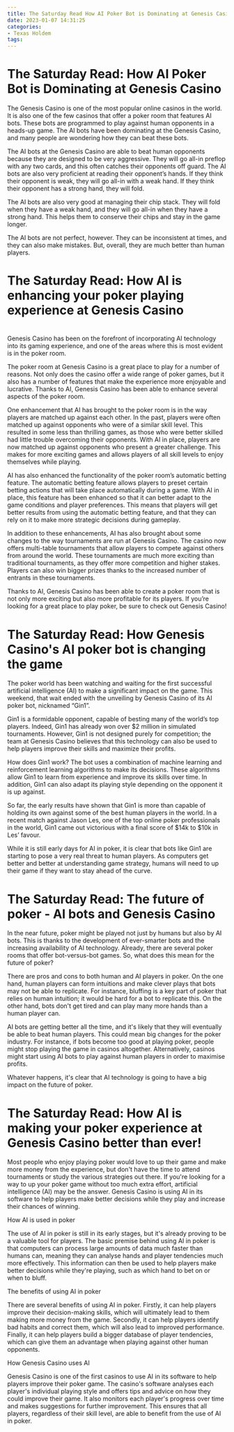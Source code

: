 ```yaml
---
title: The Saturday Read How AI Poker Bot is Dominating at Genesis Casino
date: 2023-01-07 14:31:25
categories:
- Texas Holdem
tags:
---
```



#  The Saturday Read: How AI Poker Bot is Dominating at Genesis Casino

The Genesis Casino is one of the most popular online casinos in the world. It is also one of the few casinos that offer a poker room that features AI bots. These bots are programmed to play against human opponents in a heads-up game. The AI bots have been dominating at the Genesis Casino, and many people are wondering how they can beat these bots.

The AI bots at the Genesis Casino are able to beat human opponents because they are designed to be very aggressive. They will go all-in preflop with any two cards, and this often catches their opponents off guard. The AI bots are also very proficient at reading their opponent’s hands. If they think their opponent is weak, they will go all-in with a weak hand. If they think their opponent has a strong hand, they will fold.

The AI bots are also very good at managing their chip stack. They will fold when they have a weak hand, and they will go all-in when they have a strong hand. This helps them to conserve their chips and stay in the game longer.

The AI bots are not perfect, however. They can be inconsistent at times, and they can also make mistakes. But, overall, they are much better than human players.

#  The Saturday Read: How AI is enhancing your poker playing experience at Genesis Casino

#

Genesis Casino has been on the forefront of incorporating AI technology into its gaming experience, and one of the areas where this is most evident is in the poker room.

The poker room at Genesis Casino is a great place to play for a number of reasons. Not only does the casino offer a wide range of poker games, but it also has a number of features that make the experience more enjoyable and lucrative. Thanks to AI, Genesis Casino has been able to enhance several aspects of the poker room.

One enhancement that AI has brought to the poker room is in the way players are matched up against each other. In the past, players were often matched up against opponents who were of a similar skill level. This resulted in some less than thrilling games, as those who were better skilled had little trouble overcoming their opponents. With AI in place, players are now matched up against opponents who present a greater challenge. This makes for more exciting games and allows players of all skill levels to enjoy themselves while playing.

AI has also enhanced the functionality of the poker room’s automatic betting feature. The automatic betting feature allows players to preset certain betting actions that will take place automatically during a game. With AI in place, this feature has been enhanced so that it can better adapt to the game conditions and player preferences. This means that players will get better results from using the automatic betting feature, and that they can rely on it to make more strategic decisions during gameplay.

In addition to these enhancements, AI has also brought about some changes to the way tournaments are run at Genesis Casino. The casino now offers multi-table tournaments that allow players to compete against others from around the world. These tournaments are much more exciting than traditional tournaments, as they offer more competition and higher stakes. Players can also win bigger prizes thanks to the increased number of entrants in these tournaments.

Thanks to AI, Genesis Casino has been able to create a poker room that is not only more exciting but also more profitable for its players. If you’re looking for a great place to play poker, be sure to check out Genesis Casino!

#  The Saturday Read: How Genesis Casino's AI poker bot is changing the game

The poker world has been watching and waiting for the first successful artificial intelligence (AI) to make a significant impact on the game. This weekend, that wait ended with the unveiling by Genesis Casino of its AI poker bot, nicknamed “Gin1”.

Gin1 is a formidable opponent, capable of besting many of the world’s top players. Indeed, Gin1 has already won over $2 million in simulated tournaments. However, Gin1 is not designed purely for competition; the team at Genesis Casino believes that this technology can also be used to help players improve their skills and maximize their profits.

How does Gin1 work? The bot uses a combination of machine learning and reinforcement learning algorithms to make its decisions. These algorithms allow Gin1 to learn from experience and improve its skills over time. In addition, Gin1 can also adapt its playing style depending on the opponent it is up against.

So far, the early results have shown that Gin1 is more than capable of holding its own against some of the best human players in the world. In a recent match against Jason Les, one of the top online poker professionals in the world, Gin1 came out victorious with a final score of $14k to $10k in Les’ favour.

While it is still early days for AI in poker, it is clear that bots like Gin1 are starting to pose a very real threat to human players. As computers get better and better at understanding game strategy, humans will need to up their game if they want to stay ahead of the curve.

#  The Saturday Read: The future of poker - AI bots and Genesis Casino

In the near future, poker might be played not just by humans but also by AI bots. This is thanks to the development of ever-smarter bots and the increasing availability of AI technology. Already, there are several poker rooms that offer bot-versus-bot games. So, what does this mean for the future of poker?

There are pros and cons to both human and AI players in poker. On the one hand, human players can form intuitions and make clever plays that bots may not be able to replicate. For instance, bluffing is a key part of poker that relies on human intuition; it would be hard for a bot to replicate this. On the other hand, bots don't get tired and can play many more hands than a human player can.

AI bots are getting better all the time, and it's likely that they will eventually be able to beat human players. This could mean big changes for the poker industry. For instance, if bots become too good at playing poker, people might stop playing the game in casinos altogether. Alternatively, casinos might start using AI bots to play against human players in order to maximise profits.

Whatever happens, it's clear that AI technology is going to have a big impact on the future of poker.

#  The Saturday Read: How AI is making your poker experience at Genesis Casino better than ever!

Most people who enjoy playing poker would love to up their game and make more money from the experience, but don't have the time to attend tournaments or study the various strategies out there. If you're looking for a way to up your poker game without too much extra effort, artificial intelligence (AI) may be the answer. Genesis Casino is using AI in its software to help players make better decisions while they play and increase their chances of winning.

How AI is used in poker

The use of AI in poker is still in its early stages, but it's already proving to be a valuable tool for players. The basic premise behind using AI in poker is that computers can process large amounts of data much faster than humans can, meaning they can analyse hands and player tendencies much more effectively. This information can then be used to help players make better decisions while they're playing, such as which hand to bet on or when to bluff.

The benefits of using AI in poker

There are several benefits of using AI in poker. Firstly, it can help players improve their decision-making skills, which will ultimately lead to them making more money from the game. Secondly, it can help players identify bad habits and correct them, which will also lead to improved performance. Finally, it can help players build a bigger database of player tendencies, which can give them an advantage when playing against other human opponents.

How Genesis Casino uses AI

Genesis Casino is one of the first casinos to use AI in its software to help players improve their poker game. The casino's software analyses each player's individual playing style and offers tips and advice on how they could improve their game. It also monitors each player's progress over time and makes suggestions for further improvement. This ensures that all players, regardless of their skill level, are able to benefit from the use of AI in poker.